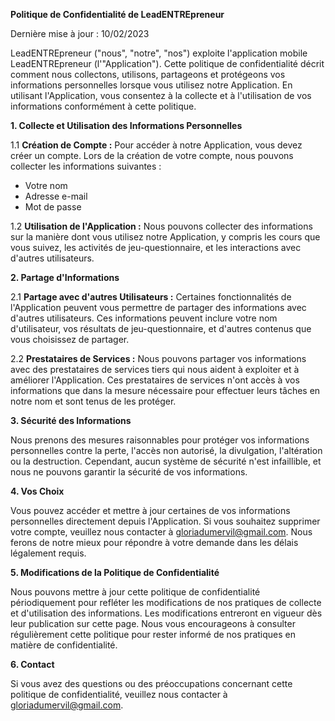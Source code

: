 
**Politique de Confidentialité de LeadENTREpreneur**

Dernière mise à jour : 10/02/2023

LeadENTREpreneur ("nous", "notre", "nos") exploite l'application mobile LeadENTREpreneur (l'"Application"). Cette politique de confidentialité décrit comment nous collectons, utilisons, partageons et protégeons vos informations personnelles lorsque vous utilisez notre Application. En utilisant l'Application, vous consentez à la collecte et à l'utilisation de vos informations conformément à cette politique.

**1. Collecte et Utilisation des Informations Personnelles**

1.1 **Création de Compte :** Pour accéder à notre Application, vous devez créer un compte. Lors de la création de votre compte, nous pouvons collecter les informations suivantes :
   - Votre nom
   - Adresse e-mail
   - Mot de passe

1.2 **Utilisation de l'Application :** Nous pouvons collecter des informations sur la manière dont vous utilisez notre Application, y compris les cours que vous suivez, les activités de jeu-questionnaire, et les interactions avec d'autres utilisateurs.

**2. Partage d'Informations**

2.1 **Partage avec d'autres Utilisateurs :** Certaines fonctionnalités de l'Application peuvent vous permettre de partager des informations avec d'autres utilisateurs. Ces informations peuvent inclure votre nom d'utilisateur, vos résultats de jeu-questionnaire, et d'autres contenus que vous choisissez de partager.

2.2 **Prestataires de Services :** Nous pouvons partager vos informations avec des prestataires de services tiers qui nous aident à exploiter et à améliorer l'Application. Ces prestataires de services n'ont accès à vos informations que dans la mesure nécessaire pour effectuer leurs tâches en notre nom et sont tenus de les protéger.

**3. Sécurité des Informations**

Nous prenons des mesures raisonnables pour protéger vos informations personnelles contre la perte, l'accès non autorisé, la divulgation, l'altération ou la destruction. Cependant, aucun système de sécurité n'est infaillible, et nous ne pouvons garantir la sécurité de vos informations.

**4. Vos Choix**

Vous pouvez accéder et mettre à jour certaines de vos informations personnelles directement depuis l'Application. Si vous souhaitez supprimer votre compte, veuillez nous contacter à gloriadumervil@gmail.com. Nous ferons de notre mieux pour répondre à votre demande dans les délais légalement requis.

**5. Modifications de la Politique de Confidentialité**

Nous pouvons mettre à jour cette politique de confidentialité périodiquement pour refléter les modifications de nos pratiques de collecte et d'utilisation des informations. Les modifications entreront en vigueur dès leur publication sur cette page. Nous vous encourageons à consulter régulièrement cette politique pour rester informé de nos pratiques en matière de confidentialité.

**6. Contact**

Si vous avez des questions ou des préoccupations concernant cette politique de confidentialité, veuillez nous contacter à gloriadumervil@gmail.com.

